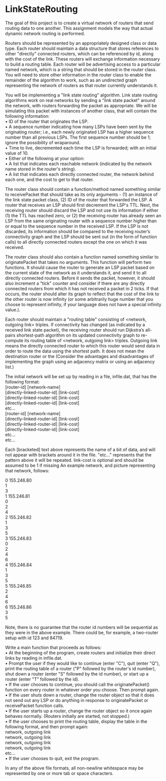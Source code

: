 # LinkStateRouting

The goal of this project is to create a virtual network of routers that send routing data to one another. This assignment models the way that actual dynamic network routing is performed.</br>

Routers should be represented by an appropriately designed class or data type. Each router should maintain a data structure that stores references to other "directly" connected routers, which can be referenced by id, along with the cost of the link. These routers will exchange information necessary to build a routing table. Each router will be advertising access to a particular named network, which is a string that should be stored in the router class. You will need to store other information in the router class to enable the remainder of the algorithm to work, such as an undirected graph representing the network of routers as that router currently understands it.</br>

You will be implementing a "link state routing" algorithm. Link state routing algorithms work on real networks by sending a "link state packet" around the network, with routers forwarding the packet as appropriate. We will be simulating this packet with instances of another class, that will contain the following information:</br>
•	ID of the router that originates the LSP.</br>
•	A sequence number indicating how many LSPs have been sent by the originating router; i.e., each newly originated LSP has a higher sequence number than all previous LSPs. The first sequence number should be 1; ignore the possibility of wraparound.</br>
•	Time to live, decremented each time the LSP is forwarded; with an initial value of 10.</br>
•	Either of the following at your option:</br>
•	A list that indicates each reachable network (indicated by the network name stored in the router's string).</br>
•	A list that indicates each directly connected router, the network behind each one, and the cost to get to that router.</br>

The router class should contain a function/method named something similar to receivePacket that should take as its only arguments - (1) an instance of the link state packet class, (2) ID of the router that forwarded the LSP. A router that receives an LSP should first decrement the LSP's TTL. Next, the receiving router should discard the LSP and not use its information if either (1) the TTL has reached zero, or (2) the receiving router has already seen an LSP from the same originating router with a sequence number higher than or equal to the sequence number in the received LSP. If the LSP is not discarded, its information should be compared to the receiving router’s connectivity graph and the LSP should be sent out (in the form of function calls) to all directly connected routers except the one on which it was received.</br>

The router class should also contain a function named something similar to originatePacket that takes no arguments. This function will perform two functions. It should cause the router to generate an LSP packet based on the current state of the network as it understands it, and send it to all directly connected routers. Before it sends the packet, however, it should also increment a "tick" counter and consider if there are any directly connected routers from which it has not received a packet in 2 ticks. If that occurs, the router should alter its graph to reflect that the cost of the link to the other router is now infinity (or some arbitrarily huge number that you choose to represent infinity, if your language does not have a special infinity value.).</br>

Each router should maintain a "routing table" consisting of <network, outgoing link> triples. If connectivity has changed (as indicated by a received link state packet), the receiving router should run Dijkstra’s all-pairs shortest-path algorithm on its updated connectivity graph to re-compute its routing table of <network, outgoing link> triples. Outgoing link means the directly connected router to which this router would send data in order to route the data using the shortest path. It does not mean the destination router or the (Consider the advantages and disadvantages of implementing the graph using an adjacency matrix or using an adjacency list.)</br>

The initial network will be set up by reading in a file, infile.dat, that has the following format:</br>
[router-id] [network-name]</br>
 [directly-linked-router-id] [link-cost]</br>
 [directly-linked-router-id] [link-cost]</br>
 [directly-linked-router-id] [link-cost]</br>
 etc...</br>
[router-id] [network-name]</br>
 [directly-linked-router-id] [link-cost]</br>
 [directly-linked-router-id] [link-cost]</br>
 [directly-linked-router-id] [link-cost]</br>
 etc...</br>
etc...</br>

Each [bracketed] text above represents the name of a bit of data, and will not appear with brackets around it in the file. "etc..." represents that the pattern above it will be repeated. link-cost is optional and should be assumed to be 1 if missing
An example network, and picture representing that network, follows:</br>
 
0 155.246.80</br>
 1</br>
 3</br>
1 155.246.81</br>
 0</br>
 2</br>
 4</br>
2 155.246.82</br>
 1</br>
 3</br>
 5</br>
3 155.246.83</br>
 0</br>
 2</br>
 4</br>
 6</br>
4 155.246.84</br>
 1</br>
 3</br>
 5</br>
5 155.246.85</br>
 2</br>
 4</br>
 6</br>
6 155.246.86</br>
 3</br>
 5</br>
 
Note, there is no guarantee that the router id numbers will be sequential as they were in the above example. There could be, for example, a two-router setup with id 123 and 84719.</br>

Write a main function that proceeds as follows:</br>
•	At the beginning of the program, create routers and initialize their direct links by reading in infile.dat.</br>
•	Prompt the user if they would like to continue (enter "C"), quit (enter "Q"), print the routing table of a router ("P" followed by the router's id number), shut down a router (enter "S" followed by the id number), or start up a router (enter "T" followed by the id).</br>
•	If the user chooses to continue, you should call the originatePacket() function on every router in whatever order you choose. Then prompt again.</br>
•	If the user shuts down a router, change the router object so that it does not send out any LSP or do anything in response to originatePacket or receivePacket function calls.</br>
•	If the user starts up a router, change the router object so it once again behaves normally. (Routers initially are started, not stopped.)</br>
•	If the user chooses to print the routing table, display the table in the following format, and then prompt again:</br>
network, outgoing link</br>
network, outgoing link</br>
network, outgoing link</br>
network, outgoing link</br>
etc...</br>
•	If the user chooses to quit, exit the program.</br>

In any of the above file formats, all non-newline whitespace may be represented by one or more tab or space characters.</br>
